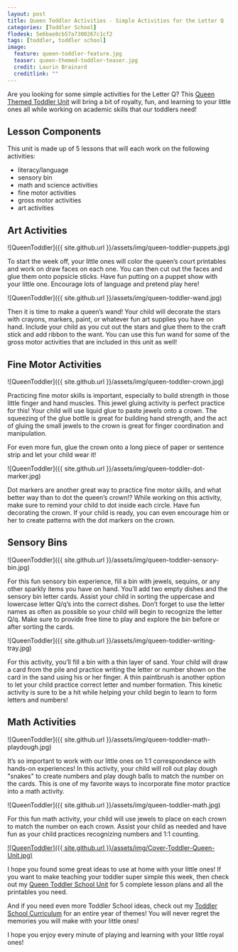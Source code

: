 ```yaml
---
layout: post
title: Queen Toddler Activities - Simple Activities for the Letter Q
categories: [Toddler School]
flodesk: 5e6bae8cb57a7300267c1cf2
tags: [toddler, toddler school]
image:
  feature: queen-toddler-feature.jpg
  teaser: queen-themed-toddler-teaser.jpg
  credit: Laurin Brainard
  creditlink: ""
---
```

Are you looking for some simple activities for the Letter Q? This [Queen Themed Toddler Unit](https://www.teacherspayteachers.com/Product/Toddler-Activities-Lesson-Plans-Letter-of-the-Week-Letter-Q-5058042?utm_source=PB%20Blog&utm_campaign=Queen%20Toddler%20School%20Unit) will bring a bit of royalty, fun, and learning to your little ones all while working on academic skills that our toddlers need!

## Lesson Components 

This unit is made up of 5 lessons that will each work on the following activities:
- literacy/language 
- sensory bin 
- math and science activities
- fine motor activities
- gross motor activities
- art activities

## Art Activities 

![QueenToddler]({{ site.github.url }}/assets/img/queen-toddler-puppets.jpg)

To start the week off, your little ones will color the queen’s court printables and work on draw faces on each one. You can then cut out the faces and glue them onto popsicle sticks. Have fun putting on a puppet show with your little one. Encourage lots of language and pretend play here! 

![QueenToddler]({{ site.github.url }}/assets/img/queen-toddler-wand.jpg)

Then it is time to make a queen’s wand! Your child will decorate the stars with crayons, markers, paint, or whatever fun art supplies you have on hand. Include your child as you cut out the stars and glue them to the craft stick and add ribbon to the want. You can use this fun wand for some of the gross motor activities that are included in this unit as well!  

## Fine Motor Activities 

![QueenToddler]({{ site.github.url }}/assets/img/queen-toddler-crown.jpg)

Practicing fine motor skills is important, especially to build strength in those little finger and hand muscles. This jewel gluing activity is perfect practice for this! Your child will use liquid glue to paste jewels onto a crown. The squeezing of the glue bottle is great for building hand strength, and the act of gluing the small jewels to the crown is great for finger coordination and manipulation. 

For even more fun, glue the crown onto a long piece of paper or sentence strip and let your child wear it! 

![QueenToddler]({{ site.github.url }}/assets/img/queen-toddler-dot-marker.jpg)

Dot markers are another great way to practice fine motor skills, and what better way than to dot the queen’s crown!? While working on this activity, make sure to remind your child to dot inside each circle. Have fun decorating the crown. If your child is ready, you can even encourage him or her to create patterns with the dot markers on the crown. 

## Sensory Bins 

![QueenToddler]({{ site.github.url }}/assets/img/queen-toddler-sensory-bin.jpg)

For this fun sensory bin experience, fill a bin with jewels, sequins, or any other sparkly items you have on hand. You’ll add two empty dishes and the sensory bin letter cards. Assist your child in sorting the uppercase and lowercase letter Q/q’s into the correct dishes. Don’t forget to use the letter names as often as possible so your child will begin to recognize the letter Q/q. Make sure to provide free time to play and explore the bin before or after sorting the cards. 

![QueenToddler]({{ site.github.url }}/assets/img/queen-toddler-writing-tray.jpg)

For this activity, you’ll fill a bin with a thin layer of sand. Your child will draw a card from the pile and practice writing the letter or number shown on the card in the sand using his or her finger. A thin paintbrush is another option to let your child practice correct letter and number formation. This kinetic activity is sure to be a hit while helping your child begin to learn to form letters and numbers! 

## Math Activities

![QueenToddler]({{ site.github.url }}/assets/img/queen-toddler-math-playdough.jpg)

It’s so important to work with our little ones on 1:1 correspondence with hands-on experiences! In this activity, your child will roll out play dough "snakes" to create numbers and play dough balls to match the number on the cards. This is one of my favorite ways to incorporate fine motor practice into a math activity. 

![QueenToddler]({{ site.github.url }}/assets/img/queen-toddler-math.jpg)

For this fun math activity, your child will use jewels to place on each crown to match the number on each crown. Assist your child as needed and have fun as your child practices recognizing numbers and 1:1 counting. 

[![QueenToddler]({{ site.github.url }}/assets/img/Cover-Toddler-Queen-Unit.jpg)](https://www.teacherspayteachers.com/Product/Toddler-Activities-Lesson-Plans-Letter-of-the-Week-Letter-Q-5058042?utm_source=PB%20Blog&utm_campaign=Queen%20Toddler%20School%20Image%20Cover)

I hope you found some great ideas to use at home with your little ones! If you want to make teaching your toddler super simple this week, then check out my [Queen Toddler School Unit](https://www.teacherspayteachers.com/Product/Toddler-Activities-Lesson-Plans-Letter-of-the-Week-Letter-Q-5058042?utm_source=PB%20Blog&utm_campaign=Queen%20Toddler%20School%20Unit) for 5 complete lesson plans and all the printables you need. 

And if you need even more Toddler School ideas, check out my [Toddler School Curriculum](https://www.teacherspayteachers.com/Product/Toddler-Activities-Lesson-Plans-Tot-School-Curriculum-Homeschool-Preschool-4296281?utm_source=PB%20Blog&utm_campaign=Toddler%20Bundle%20Upsell) for an entire year of themes! You will never regret the memories you will make with your little ones!

I hope you enjoy every minute of playing and learning with your little royal ones!

